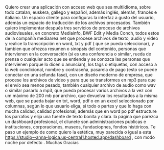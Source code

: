 Quiero crear una aplicación con acceso web que sea multiidioma, sobre todo catalan, euskera, gallego y español, además inglés, alemán, francés e italiano. Un espacio cliente para configuras la interfaz a gusto del usuario, además un espacio de traducción de los archivos procesados. También quiero implementar después tres servicios de proceso de archivos audiovisuales, en concreto Mediainfo, BWF Edit y Media Conch, todos estos de la compañía mediaarea.net
que procese archivos de texto, audio y video y realice la transcripción en word, txt y pdf ( que se pueda seleccionar), y tambien que ofrezca resumen o sinopsis del contenido, personas que intervienen en la conversación (si es una conferencia o similar, rueda de prensa o cualquier acto que se entienda y se conozca las personas que intervienen porque lo dicen o anuncian), los tags o etiquetas, con acceso a la web condicional, nombre y contraseña, pasarela de pago (esto se puede conectar en una sefunda fase), con un diseño moderno de empresa, que procese los archivos de video y para que se transformes en mp3 para que el envío sea menos pesado, también cualquier archivo de audio como wav o similar pasarlo a mp3, que pueda procesar varios archivos a la vez con um máximo de 200 mb por archivo, que devuelva los resultados a la misma web, que se pueda bajar en txt, word, pdf o en un excel seleccionado por columnas, según lo que usuario eliga, si todo o partes y que lo haga con mucha calidad, calidad profesional, además que en word po pdf estructure los parrafos y elija una fuente de texto bonita y clara. la página que parezca un dashboard profesional, el cliunete son administraciones publicas e instituciones, corporaciones, museos, fundaciopnes, fondos históricos. Te paso un ejemplo de como quiero la estética, muy parecida o igual a esta https://studio--anna-logica.us-central1.hosted.app/dashboard , con modo noche por defecto .  Muchas Gracias
